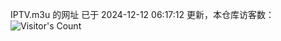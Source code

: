 IPTV.m3u 的网址 已于 2024-12-12 06:17:12 更新，本仓库访客数：![Visitor's Count](https://profile-counter.glitch.me/hero1898_tv/count.svg)
